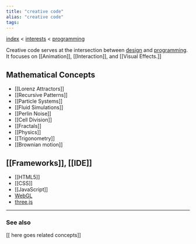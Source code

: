 ```yaml
---
title: "creative code"
alias: "creative code"
tags: 
---
```


[index](/.md) < [interests](§-interests.md) < [programming](§-programming.md)

Creative code serves at the intersection between [design](Design.md) and [programming](§-programming.md). It focuses on [[Animation]], [[Interaction]], and [[Visual Effects.]]

## Mathematical Concepts 
- [[Lorenz Attractors]]
- [[Recursive Patterns]]
- [[Particle Systems]]
- [[Fluid Simulations]]
- [[Perlin Noise]]
- [[Cell Division]]
- [[Fractals]]
- [[Physics]]
- [[Trigonometry]]
- [[Brownian motion]]

## [[Frameworks]], [[IDE]]
- [[HTML5]]
- [[CSS]]
- [[JavaScript]]
- [WebGL](WebGL.md)
- [three.js](three.js)

-------------
### See also
[[ here goes related concepts]]

